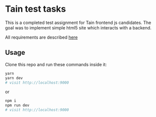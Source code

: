 # Tain test tasks

This is a completed test assignment for Tain frontend js candidates. The goal was to implement simple html5 site which interacts with a backend.

All requirements are described [here](https://github.com/arturashyrov/casino-api-facade) 

## Usage

Clone this repo and run these commands inside it:

```bash
yarn
yarn dev
# visit http://localhost:9000
```

or

```bash
npm i
npm run dev
# visit http://localhost:9000
```
